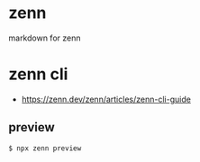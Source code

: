 # zenn
markdown for zenn

# zenn cli

- https://zenn.dev/zenn/articles/zenn-cli-guide

## preview

```
$ npx zenn preview
```

